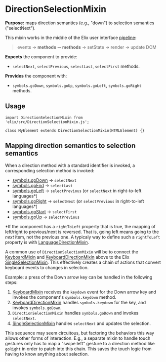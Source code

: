 # DirectionSelectionMixin

**Purpose:** maps direction semantics (e.g., "down") to selection semantics
("selectNext").

This mixin works in the middle of the Elix user interface [pipeline](pipeline):

> events → **methods** ➞ **methods** → setState → render → update DOM

**Expects** the component to provide:
* `selectNext`, `selectPrevious`, `selectLast`, `selectFirst` methods.

**Provides** the component with:
* `symbols.goDown`, `symbols.goUp`, `symbols.goLeft`, `symbols.goRight` methods. 


## Usage

    import DirectionSelectionMixin from 'elix/src/DirectionSelectionMixin.js';

    class MyElement extends DirectionSelectionMixin(HTMLElement) {}


## Mapping direction semantics to selection semantics

When a direction method with a standard identifier is invoked, a corresponding
selection method is invoked:

* [symbols.goDown](symbols#goDown) → `selectNext`
* [symbols.goEnd](symbols#goEnd) → `selectLast`
* [symbols.goLeft](symbols#goLeft) → `selectPrevious` (or `selectNext` in right-to-left languages*)
* [symbols.goRight](symbols#goRight) → `selectNext` (or `selectPrevious` in right-to-left languages*)
* [symbols.goStart](symbols#goStart) → `selectFirst`
* [symbols.goUp](symbols#goUp) → `selectPrevious`

*If the component has a `rightToLeft` property that is true, the mapping of left/right to previous/next is reversed. That is, going left means going to the _next_ item, not the previous one. A typicaly way to define such a `rightToLeft` property is with [LanguageDirectionMixin](LanguageDirectionMixin).

A common use of `DirectionSelectionMixin` will be to connect the [KeyboardMixin](KeyboardMixin) and [KeyboardDirectionMixin](KeyboardDirectionMixin) above to the Elix [SingleSelectionMixin](SingleSelectionMixin). This effectively creates a chain of actions that convert keyboard events to changes in selection.

Example: a press of the Down arrow key can be handled in the following steps:

1. [KeyboardMixin](KeyboardMixin) receives the `keydown` event for the Down arrow key and
   invokes the component's `symbols.keydown` method.
2. [KeyboardDirectionMixin](KeyboardDirectionMixin) handles `symbols.keydown` for the key, and invokes
   `symbols.goDown`.
3. `DirectionSelectionMixin` handles `symbols.goDown` and invokes `selectNext`.
4. [SingleSelectionMixin](SingleSelectionMixin) handles `selectNext` and updates the selection.

This sequence may seem circuitous, but factoring the behaviors this way allows other forms of interaction. E.g., a separate mixin to handle touch gestures only has to map a "swipe left" gesture to a direction method like `goRight` in order to patch into this chain. This saves the touch logic from having to know anything about selection.
